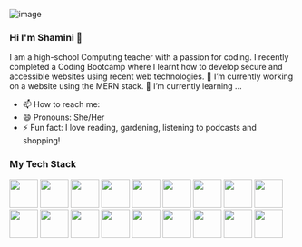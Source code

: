 ![image](https://github.com/SJohnRose/SJohnRose/assets/115912745/cf4f43ee-ff6e-455e-89c7-923a1d665721)

### Hi I'm Shamini 👋

I am a high-school Computing teacher with a passion for coding. I recently completed a Coding Bootcamp where I learnt how to develop secure and accessible websites using recent web technologies.
🔭 I’m currently working on a website using the MERN stack. 🌱 I’m currently learning ...

- 📫 How to reach me: 
- 😄 Pronouns: She/Her
- ⚡ Fun fact: I love reading, gardening, listening to podcasts and shopping!

### My Tech Stack
<img src='https://cdn.jsdelivr.net/gh/devicons/devicon/icons/react/react-original.svg' width=50 height=50> <img src='https://cdn.jsdelivr.net/gh/devicons/devicon/icons/mongodb/mongodb-original.svg' width=50 height=50> <img src='https://cdn.jsdelivr.net/gh/devicons/devicon/icons/express/express-original.svg' width=50 height=50> <img src='https://cdn.jsdelivr.net/gh/devicons/devicon/icons/github/github-original.svg' width=50 height=50> <img src='https://cdn.jsdelivr.net/gh/devicons/devicon/icons/graphql/graphql-plain.svg' width=50 height=50> <img src='https://cdn.jsdelivr.net/gh/devicons/devicon/icons/bootstrap/bootstrap-original.svg' width=50 height=50> <img src='https://cdn.jsdelivr.net/gh/devicons/devicon/icons/handlebars/handlebars-original.svg' width=50 height=50> <img src='https://cdn.jsdelivr.net/gh/devicons/devicon/icons/html5/html5-original.svg' width=50 height=50> <img src='https://cdn.jsdelivr.net/gh/devicons/devicon/icons/heroku/heroku-original.svg' width=50 height=50> <img src='https://cdn.jsdelivr.net/gh/devicons/devicon/icons/javascript/javascript-original.svg' width=50 height=50> <img src='https://cdn.jsdelivr.net/gh/devicons/devicon/icons/jest/jest-plain.svg' width=50 height=50> <img src='https://cdn.jsdelivr.net/gh/devicons/devicon/icons/jquery/jquery-original.svg' width=50 height=50> <img src='https://cdn.jsdelivr.net/gh/devicons/devicon/icons/mysql/mysql-original.svg' width=50 height=50> <img src='https://cdn.jsdelivr.net/gh/devicons/devicon/icons/nodejs/nodejs-original.svg' width=50 height=50> <img src='https://cdn.jsdelivr.net/gh/devicons/devicon/icons/sequelize/sequelize-original.svg' width=50 height=50> <img src='https://cdn.jsdelivr.net/gh/devicons/devicon/icons/vscode/vscode-original.svg' width=50 height=50> <img src='https://cdn.jsdelivr.net/gh/devicons/devicon/icons/css3/css3-original.svg' width=50 height=50> <img src='https://cdn.jsdelivr.net/gh/devicons/devicon/icons/python/python-original.svg' width=50 height=50>










